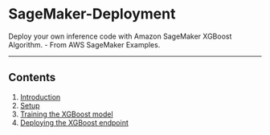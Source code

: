 # SageMaker-Deployment

Deploy your own inference code with Amazon SageMaker XGBoost Algorithm. - From AWS SageMaker Examples.

---

## Contents
1. [Introduction](#Introduction)
2. [Setup](#Setup)
3. [Training the XGBoost model](#Training-the-XGBoost-model)
4. [Deploying the XGBoost endpoint](#Deploying-the-XGBoost-endpoint)
